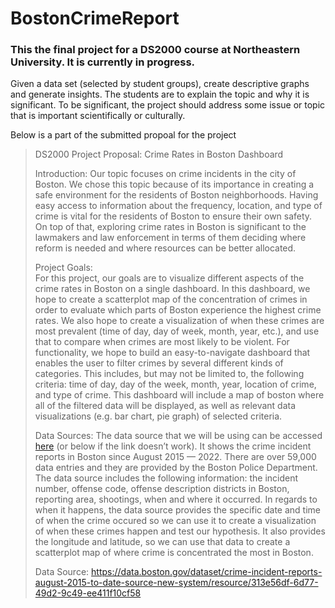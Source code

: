 # BostonCrimeReport
### This the final project for a DS2000 course at Northeastern University. It is currently in progress.

Given a data set (selected by student groups), create descriptive graphs and generate insights. The students are to explain the topic and why it is significant. To be significant, the project should address some issue or topic that is important scientifically or culturally.

Below is a part of the submitted propoal for the project

> DS2000 Project Proposal: Crime Rates in Boston Dashboard
> 
> Introduction: 
> Our topic focuses on crime incidents in the city of Boston. We chose this topic because of its importance in creating a safe environment for the residents of Boston neighborhoods. Having easy access to information about the frequency, location, and type of crime is vital for the residents of Boston to ensure their own safety. On top of that, exploring crime rates in Boston is significant to the lawmakers and law enforcement in terms of them deciding where reform is needed and where resources can be better allocated.
> 
> Project Goals:  
> For this project, our goals are to visualize different aspects of the crime rates in Boston on a single dashboard. In this dashboard, we hope to create a scatterplot map of the concentration of crimes in order to evaluate which parts of Boston experience the highest crime rates. We also hope to create a visualization of when these crimes are most prevalent (time of day, day of week, month, year, etc.), and use that to compare when crimes are most likely to be violent. 
> For functionality, we hope to build an easy-to-navigate dashboard that enables the user to filter crimes by several different kinds of categories. This includes, but may not be limited to, the following criteria: time of day, day of the week, month, year, location of crime, and type of crime. This dashboard will include a map of boston where all of the filtered data will be displayed, as well as relevant data visualizations (e.g. bar chart, pie graph) of selected criteria.
> 
> Data Sources: 
> The data source that we will be using can be accessed [here](https://data.boston.gov/dataset/crime-incident-reports-august-2015-to-date-source-new-system/resource/313e56df-6d77-49d2-9c49-ee411f10cf58) (or below if the link doesn’t work). It shows the crime incident reports in Boston since August 2015 — 2022. There are over 59,000 data entries and they are provided by the Boston Police Department. The data source includes the following information: the incident number, offense code, offense description districts in Boston, reporting area, shootings, when and where it occurred. In regards to when it happens, the data source provides the specific date and time of when the crime occured so we can use it to create a visualization of when these crimes happen and test our hypothesis. It also provides the longitude and latitude, so we can use that data to create a scatterplot map of where crime is concentrated the most in Boston. 
> 
> Data Source: https://data.boston.gov/dataset/crime-incident-reports-august-2015-to-date-source-new-system/resource/313e56df-6d77-49d2-9c49-ee411f10cf58

